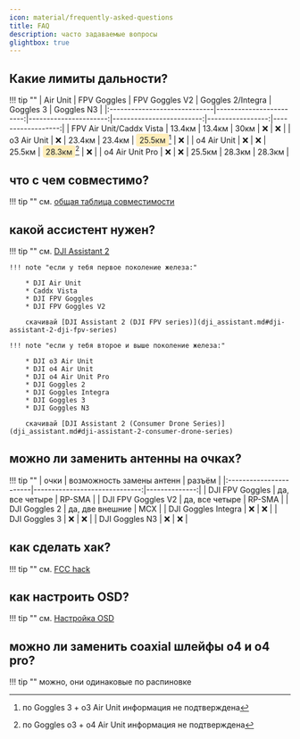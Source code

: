 ```yaml
---
icon: material/frequently-asked-questions
title: FAQ
description: часто задаваемые вопросы
glightbox: true
---
```


## Какие лимиты дальности?
!!! tip ""
    | Air Unit                     |             FPV Goggles |       FPV Goggles V2 |       Goggles 2/Integra |       Goggles 3 |       Goggles N3 |
    |:-----------------------------|------------------------:|----------------------:|-------------------------:|-----------------:|------------------:|
    |     FPV Air Unit/Caddx Vista |                 13.4км |               13.4км |                    30км |              ❌ |               ❌ |
    |     o3 Air Unit              |                    ❌ |               23.4км |                  23.4км |           <span style="background-color: #ffeeba; padding: 0.2em 0.4em; border-radius: 4px; color: #212529;">25.5км</span>[^1] |               ❌ |
    |     o4 Air Unit              |                    ❌ |                  ❌ |                  25.5км |           <span style="background-color: #ffeeba; padding: 0.2em 0.4em; border-radius: 4px; color: #212529;">28.3км</span>[^2] |               ❌ |
    |     o4 Air Unit Pro          |                    ❌ |                  ❌ |                  25.5км |           28.3км |            28.3км |

[^1]: по Goggles 3 + o3 Air Unit информация не подтверждена
[^2]: по Goggles o3 + o4 Air Unit информация не подтверждена

## что с чем совместимо?
!!! tip ""
    см. [общая таблица совместимости](compatibility.md#общая-таблица-совместимости)

## какой ассистент нужен?
!!! tip ""
    см. [DJI Assistant 2](dji_assistant.md)

    !!! note "если у тебя первое поколение железа:"

        * DJI Air Unit
        * Caddx Vista
        * DJI FPV Goggles
        * DJI FPV Goggles V2

        скачивай [DJI Assistant 2 (DJI FPV series)](dji_assistant.md#dji-assistant-2-dji-fpv-series)

    !!! note "если у тебя второе и выше поколение железа:"

        * DJI o3 Air Unit
        * DJI o4 Air Unit
        * DJI o4 Air Unit Pro
        * DJI Goggles 2
        * DJI Goggles Integra
        * DJI Goggles 3
        * DJI Goggles N3

        скачивай [DJI Assistant 2 (Consumer Drone Series)](dji_assistant.md#dji-assistant-2-consumer-drone-series)

## можно ли заменить антенны на очках?
!!! tip ""
    | очки                   | возможность замены антенн   | разъём   |
    |:-----------------------|------------------------------:|--------------:|
    | DJI FPV Goggles        | да, все четыре                | RP-SMA        |
    | DJI FPV Goggles V2     | да, все четыре                | RP-SMA        |
    | DJI Goggles 2          | да, две внешние               | MCX           |
    | DJI Goggles Integra    | ❌                            | ❌            |
    | DJI Goggles 3          | ❌                            | ❌            |
    | DJI Goggles N3         | ❌                            | ❌            |

## как сделать хак?
!!! tip ""
    см. [FCC hack](fcc.md#fcc-hack)

## как настроить OSD?
!!! tip ""
    см. [Настройка OSD](osd.md#настройка-osd)

## можно ли заменить coaxial шлейфы o4 и o4 pro?
!!! tip ""
    можно, они одинаковые по распиновке